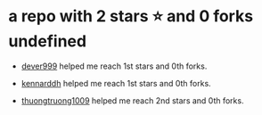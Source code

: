 # a repo with 2 stars ⭐️ and 0 forks <br/> undefined

- [dever999](https://github.com/dever999) helped me reach 1st stars and 0th forks.

- [kennarddh](https://github.com/kennarddh) helped me reach 1st stars and 0th forks.

- [thuongtruong1009](https://github.com/thuongtruong1009) helped me reach 2nd stars and 0th forks.
